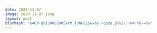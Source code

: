 ```yaml
---
date: 2020-11-07
image: 2020-11-07.jpeg
layout: post
blurhash: "e4Gt+q%j00000005xtM_IUNH01$wxas.~o$ze.$%%2-:-N4:%0-=%%"
---
```



